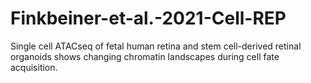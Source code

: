 # Finkbeiner-et-al.-2021-Cell-REP
Single cell ATACseq of fetal human retina and stem cell-derived retinal organoids shows changing chromatin landscapes during cell fate acquisition.

